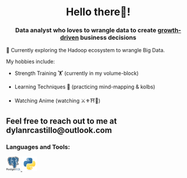 <h1 align="center">Hello there👋! </h1>
<h3 align="center">Data analyst who loves to wrangle data to create <ins>growth-driven</ins> business decisions</h3>

🐘 Currently exploring the Hadoop ecosystem to wrangle Big Data.

My hobbies include:

- Strength Training 🏋️ (currently in my volume-block)

- Learning Techniques 📗 (practicing mind-mapping & kolbs)

- Watching Anime (watching ⚔️⚜️⛩🔰)

<h2 align="left">Feel free to reach out to me at dylanrcastillo@outlook.com</h2>
<p align="left">
</p>

<h3 align="left">Languages and Tools:</h3>
<p align="left"> <a href="https://www.postgresql.org" target="_blank" rel="noreferrer"> <img src="https://raw.githubusercontent.com/devicons/devicon/master/icons/postgresql/postgresql-original-wordmark.svg" alt="postgresql" width="40" height="40"/> </a> <a href="https://www.python.org" target="_blank" rel="noreferrer"> <img src="https://raw.githubusercontent.com/devicons/devicon/master/icons/python/python-original.svg" alt="python" width="40" height="40"/> </a> </p>


